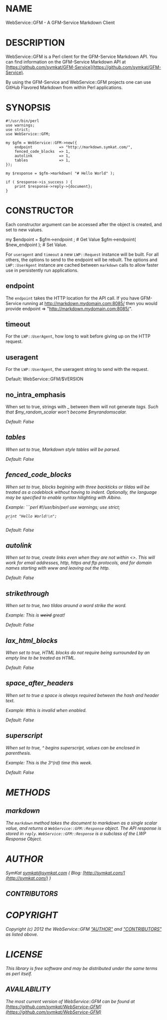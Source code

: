 # NAME

WebService::GFM - A GFM-Service Markdown Client

# DESCRIPTION

WebService::GFM is a Perl client for the GFM-Service Markdown
API.  You can find information on the GFM-Service Markdown API
at [https://github.com/symkat/GFM-Service](https://github.com/symkat/GFM-Service).

By using the GFM-Service and WebService::GFM projects one can
use GitHub Flavored Markdown from within Perl applications.

# SYNOPSIS

    #!/usr/bin/perl
    use warnings;
    use strict;
    use WebService::GFM;

    my $gfm = WebService::GFM->new({
        endpoint            => "http://markdown.symkat.com/",
        fenced_code_blocks  => 1,
        autolink            => 1,
        tables              => 1,
    });

    my $response = $gfm->markdown( "# Hello World" );

    if ( $response->is_success ) {
        print $response->reply->{document};
    }

# CONSTRUCTOR

Each constructor argument can be accessed after the object is created,
and set to new values.

my $endpoint = $gfm->endpoint  ; # Get Value
$gfm->endpoint( $new_endpoint ); # Set Value.

For `useragent` and `timeout` a new `LWP::Request` instance
will be built.  For all others, the options to send to the endpoint
will be rebuilt.  The options and `LWP::UserAgent` instance are
cached between `markdown` calls to allow faster use in persistently
run applications.

## endpoint

The `endpoint` takes the HTTP location for the API call.  If you have
GFM-Service running at http://markdown.mydomain.com:8085/ then you would
provide endpoint => "http://markdown.mydomain.com:8085/".

## timeout

For the `LWP::UserAgent`, how long to wait before giving up on the
HTTP request.

## useragent

For the `LWP::UserAgent`, the useragent string to send with the request.

Default: WebService::GFM/$VERSION

## no_intra_emphasis

When set to true, strings with _ between them will not generate
<em> tags.  Such that $my_random_scalar won't become 
$my<em>random</em>scalar.

Default: False

## tables

When set to true, Markdown style tables will be parsed.

Default: False

## fenced_code_blocks

When set to true, blocks begining with three backticks or tildas will
be treated as a codeblock without having to indent.  Optionally, the
language may be specified to enable syntax hilighting with Albino.

Example:
    ```perl
    #!/usr/bin/perl
    use warnings;
    use strict;

    print "Hello World!\n";
    ```

Default: False

## autolink

When set to true, create links even when they are not within
<>.  This will work for email addresses, http, https and ftp
protocols, and for domain names starting with www and leaving
out the http.

Default: False

## strikethrough

When set to true, two tildas around a word strike the word.

Example: This is ~~weird~~ great!

Default: False

## lax_html_blocks

When set to true, HTML blocks do not require being surrounded
by an empty line to be treated as HTML.

Default: False

## space_after_headers

When set to true a space is always required between the hash and
header text.

Example: #this is invalid when enabled.

Default: False

## superscript

When set to true, ^ begins superscript, values can be enclosed in
parenthesis.

Example: This is the 3^(rd) time this week.

Default: False

# METHODS

## markdown

The `markdown` method takes the document to markdown as a single
scalar value, and returns a `WebService::GFM::Response` object.  The
API response is stored in `reply`.  `WebService::GFM::Response` is a
subclass of the LWP Response Object.

# AUTHOR

SymKat _<symkat@symkat.com>_ ( Blog: [http://symkat.com/](http://symkat.com/) )

## CONTRIBUTORS

# COPYRIGHT

Copyright (c) 2012 the WebService::GFM ["AUTHOR"](#AUTHOR) and ["CONTRIBUTORS"](#CONTRIBUTORS) 
as listed above.

# LICENSE 

This library is free software and may be distributed under the 
same terms as perl itself.

## AVAILABILITY

The most current version of WebService::GFM can be found at 
[https://github.com/symkat/WebService-GFM](https://github.com/symkat/WebService-GFM)
